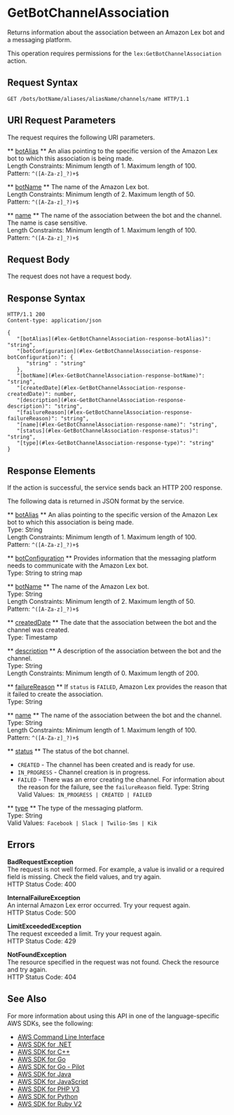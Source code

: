 # GetBotChannelAssociation<a name="API_GetBotChannelAssociation"></a>

Returns information about the association between an Amazon Lex bot and a messaging platform\.

This operation requires permissions for the `lex:GetBotChannelAssociation` action\.

## Request Syntax<a name="API_GetBotChannelAssociation_RequestSyntax"></a>

```
GET /bots/botName/aliases/aliasName/channels/name HTTP/1.1
```

## URI Request Parameters<a name="API_GetBotChannelAssociation_RequestParameters"></a>

The request requires the following URI parameters\.

 ** [botAlias](#API_GetBotChannelAssociation_RequestSyntax) **   <a name="lex-GetBotChannelAssociation-request-botAlias"></a>
An alias pointing to the specific version of the Amazon Lex bot to which this association is being made\.  
Length Constraints: Minimum length of 1\. Maximum length of 100\.  
Pattern: `^([A-Za-z]_?)+$` 

 ** [botName](#API_GetBotChannelAssociation_RequestSyntax) **   <a name="lex-GetBotChannelAssociation-request-botName"></a>
The name of the Amazon Lex bot\.  
Length Constraints: Minimum length of 2\. Maximum length of 50\.  
Pattern: `^([A-Za-z]_?)+$` 

 ** [name](#API_GetBotChannelAssociation_RequestSyntax) **   <a name="lex-GetBotChannelAssociation-request-name"></a>
The name of the association between the bot and the channel\. The name is case sensitive\.   
Length Constraints: Minimum length of 1\. Maximum length of 100\.  
Pattern: `^([A-Za-z]_?)+$` 

## Request Body<a name="API_GetBotChannelAssociation_RequestBody"></a>

The request does not have a request body\.

## Response Syntax<a name="API_GetBotChannelAssociation_ResponseSyntax"></a>

```
HTTP/1.1 200
Content-type: application/json

{
   "[botAlias](#lex-GetBotChannelAssociation-response-botAlias)": "string",
   "[botConfiguration](#lex-GetBotChannelAssociation-response-botConfiguration)": { 
      "string" : "string" 
   },
   "[botName](#lex-GetBotChannelAssociation-response-botName)": "string",
   "[createdDate](#lex-GetBotChannelAssociation-response-createdDate)": number,
   "[description](#lex-GetBotChannelAssociation-response-description)": "string",
   "[failureReason](#lex-GetBotChannelAssociation-response-failureReason)": "string",
   "[name](#lex-GetBotChannelAssociation-response-name)": "string",
   "[status](#lex-GetBotChannelAssociation-response-status)": "string",
   "[type](#lex-GetBotChannelAssociation-response-type)": "string"
}
```

## Response Elements<a name="API_GetBotChannelAssociation_ResponseElements"></a>

If the action is successful, the service sends back an HTTP 200 response\.

The following data is returned in JSON format by the service\.

 ** [botAlias](#API_GetBotChannelAssociation_ResponseSyntax) **   <a name="lex-GetBotChannelAssociation-response-botAlias"></a>
An alias pointing to the specific version of the Amazon Lex bot to which this association is being made\.  
Type: String  
Length Constraints: Minimum length of 1\. Maximum length of 100\.  
Pattern: `^([A-Za-z]_?)+$` 

 ** [botConfiguration](#API_GetBotChannelAssociation_ResponseSyntax) **   <a name="lex-GetBotChannelAssociation-response-botConfiguration"></a>
Provides information that the messaging platform needs to communicate with the Amazon Lex bot\.  
Type: String to string map

 ** [botName](#API_GetBotChannelAssociation_ResponseSyntax) **   <a name="lex-GetBotChannelAssociation-response-botName"></a>
The name of the Amazon Lex bot\.  
Type: String  
Length Constraints: Minimum length of 2\. Maximum length of 50\.  
Pattern: `^([A-Za-z]_?)+$` 

 ** [createdDate](#API_GetBotChannelAssociation_ResponseSyntax) **   <a name="lex-GetBotChannelAssociation-response-createdDate"></a>
The date that the association between the bot and the channel was created\.  
Type: Timestamp

 ** [description](#API_GetBotChannelAssociation_ResponseSyntax) **   <a name="lex-GetBotChannelAssociation-response-description"></a>
A description of the association between the bot and the channel\.  
Type: String  
Length Constraints: Minimum length of 0\. Maximum length of 200\.

 ** [failureReason](#API_GetBotChannelAssociation_ResponseSyntax) **   <a name="lex-GetBotChannelAssociation-response-failureReason"></a>
If `status` is `FAILED`, Amazon Lex provides the reason that it failed to create the association\.  
Type: String

 ** [name](#API_GetBotChannelAssociation_ResponseSyntax) **   <a name="lex-GetBotChannelAssociation-response-name"></a>
The name of the association between the bot and the channel\.  
Type: String  
Length Constraints: Minimum length of 1\. Maximum length of 100\.  
Pattern: `^([A-Za-z]_?)+$` 

 ** [status](#API_GetBotChannelAssociation_ResponseSyntax) **   <a name="lex-GetBotChannelAssociation-response-status"></a>
The status of the bot channel\.   
+  `CREATED` \- The channel has been created and is ready for use\.
+  `IN_PROGRESS` \- Channel creation is in progress\.
+  `FAILED` \- There was an error creating the channel\. For information about the reason for the failure, see the `failureReason` field\.
Type: String  
Valid Values:` IN_PROGRESS | CREATED | FAILED` 

 ** [type](#API_GetBotChannelAssociation_ResponseSyntax) **   <a name="lex-GetBotChannelAssociation-response-type"></a>
The type of the messaging platform\.  
Type: String  
Valid Values:` Facebook | Slack | Twilio-Sms | Kik` 

## Errors<a name="API_GetBotChannelAssociation_Errors"></a>

 **BadRequestException**   
The request is not well formed\. For example, a value is invalid or a required field is missing\. Check the field values, and try again\.  
HTTP Status Code: 400

 **InternalFailureException**   
An internal Amazon Lex error occurred\. Try your request again\.  
HTTP Status Code: 500

 **LimitExceededException**   
The request exceeded a limit\. Try your request again\.  
HTTP Status Code: 429

 **NotFoundException**   
The resource specified in the request was not found\. Check the resource and try again\.  
HTTP Status Code: 404

## See Also<a name="API_GetBotChannelAssociation_SeeAlso"></a>

For more information about using this API in one of the language\-specific AWS SDKs, see the following:
+  [AWS Command Line Interface](https://docs.aws.amazon.com/goto/aws-cli/lex-models-2017-04-19/GetBotChannelAssociation) 
+  [AWS SDK for \.NET](https://docs.aws.amazon.com/goto/DotNetSDKV3/lex-models-2017-04-19/GetBotChannelAssociation) 
+  [AWS SDK for C\+\+](https://docs.aws.amazon.com/goto/SdkForCpp/lex-models-2017-04-19/GetBotChannelAssociation) 
+  [AWS SDK for Go](https://docs.aws.amazon.com/goto/SdkForGoV1/lex-models-2017-04-19/GetBotChannelAssociation) 
+  [AWS SDK for Go \- Pilot](https://docs.aws.amazon.com/goto/SdkForGoPilot/lex-models-2017-04-19/GetBotChannelAssociation) 
+  [AWS SDK for Java](https://docs.aws.amazon.com/goto/SdkForJava/lex-models-2017-04-19/GetBotChannelAssociation) 
+  [AWS SDK for JavaScript](https://docs.aws.amazon.com/goto/AWSJavaScriptSDK/lex-models-2017-04-19/GetBotChannelAssociation) 
+  [AWS SDK for PHP V3](https://docs.aws.amazon.com/goto/SdkForPHPV3/lex-models-2017-04-19/GetBotChannelAssociation) 
+  [AWS SDK for Python](https://docs.aws.amazon.com/goto/boto3/lex-models-2017-04-19/GetBotChannelAssociation) 
+  [AWS SDK for Ruby V2](https://docs.aws.amazon.com/goto/SdkForRubyV2/lex-models-2017-04-19/GetBotChannelAssociation) 